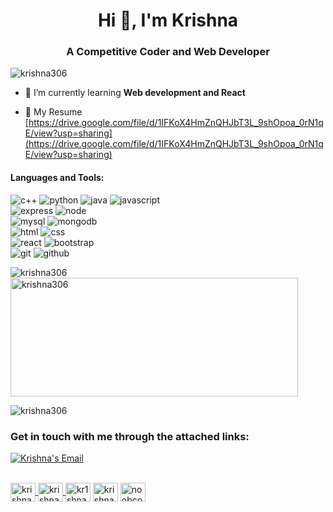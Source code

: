 <h1 align="center">Hi 👋, I'm Krishna </h1>
<h3 align="center">A Competitive Coder and Web Developer</h3>

<p align="left"> <img src="https://komarev.com/ghpvc/?username=krishna306&label=Profile%20views&color=0e75b6&style=flat" alt="krishna306" /> </p>

- 🌱 I’m currently learning **Web development and React**

- 📄 My Resume [https://drive.google.com/file/d/1IFKoX4HmZnQHJbT3L_9shOpoa_0rN1qE/view?usp=sharing](https://drive.google.com/file/d/1IFKoX4HmZnQHJbT3L_9shOpoa_0rN1qE/view?usp=sharing) 

#### Languages and Tools:
![c++](https://img.shields.io/badge/C%2B%2B-00599C?style=for-the-badge&logo=c%2B%2B&logoColor=white)
![python](https://img.shields.io/badge/python%20-%2314354C.svg?&style=for-the-badge&logo=python&logoColor=white)
![java](https://img.shields.io/badge/Java-ED8B00?style=for-the-badge&logo=java&logoColor=white)
![javascript](https://img.shields.io/badge/javascript-F7DF1E.svg?&style=for-the-badge&logo=javascript&logoColor=white)
<br>
![express](https://img.shields.io/badge/express.js%20-%23404d59.svg?&style=for-the-badge)
![node](https://img.shields.io/badge/node.js%20-%2343853D.svg?&style=for-the-badge&logo=node.js&logoColor=white)
<br>
![mysql](https://img.shields.io/badge/mysql-4479A1.svg?&style=for-the-badge&logo=mysql&logoColor=white)
![mongodb](https://img.shields.io/badge/MongoDB-%234ea94b.svg?&style=for-the-badge&logo=mongodb&logoColor=white)
<br>
![html](https://img.shields.io/badge/html5%20-%23E34F26.svg?&style=for-the-badge&logo=html5&logoColor=white)
![css](https://img.shields.io/badge/css3%20-%231572B6.svg?&style=for-the-badge&logo=css3&logoColor=white)
<br>
![react](https://img.shields.io/badge/react%20-%2320232a.svg?&style=for-the-badge&logo=react&logoColor=%2361DAFB)
![bootstrap](https://img.shields.io/badge/bootstrap%20-%23563D7C.svg?&style=for-the-badge&logo=bootstrap&logoColor=white)
<br>
![git](https://img.shields.io/badge/git%20-%23F05033.svg?&style=for-the-badge&logo=git&logoColor=white) 
![github](https://img.shields.io/badge/GitHub-100000?style=for-the-badge&logo=github&logoColor=white)

<p>
  <img align="left" src="https://github-readme-stats.vercel.app/api/top-langs?username=krishna306&show_icons=true&locale=en&layout=compact" alt="krishna306" />
</p>

<p>&nbsp;
  <img align="center" width="460px" height="190px"  src="https://github-readme-stats.vercel.app/api?username=krishna306&show_icons=true&locale=en" alt="krishna306" />
</p>

<p>
  <img align="center" src="https://github-readme-streak-stats.herokuapp.com/?user=krishna306&" alt="krishna306" />
</p>
<h3 align="left">Get in touch with me through the attached links:</h3>
<div>
<a href="mailto:krishnakumarkeer5017@gmail.com">
  <img alt="Krishna's Email" src="https://img.shields.io/badge/-E--mail-1A4730?style=flat-square&logo=Gmail&logoColor=white" />
</a>
 </div>
 <br>
<p align="left">
<a href="https://linkedin.com/in/krishnakumar2701" target="blank">
    <img align="center" src="https://raw.githubusercontent.com/rahuldkjain/github-profile-readme-   generator/master/src/images/icons/Social/linked-in-alt.svg" alt="krishnakumar2701" height="30" width="40" />
 </a>
<a href="https://fb.com/krishna.kumar.196" target="blank">
    <img align="center"     src="https://raw.githubusercontent.com/rahuldkjain/github-profile-readme-generator/master/src/images/icons/Social/facebook.svg" alt="krishna.kumar.196" height="30" width="40" />
 </a>
<a href="https://instagram.com/kr1shna96" target="blank"><img align="center" src="https://raw.githubusercontent.com/rahuldkjain/github-profile-readme-generator/master/src/images/icons/Social/instagram.svg" alt="kr1shna96" height="30" width="40" /></a>
<a href="https://www.hackerrank.com/krishna9196" target="blank"><img align="center" src="https://raw.githubusercontent.com/rahuldkjain/github-profile-readme-generator/master/src/images/icons/Social/hackerrank.svg" alt="krishna9196" height="30" width="40" /></a>
<a href="https://codeforces.com/profile/noobcoder9196" target="blank"><img align="center" src="https://raw.githubusercontent.com/rahuldkjain/github-profile-readme-generator/master/src/images/icons/Social/codeforces.svg" alt="noobcoder9196" height="30" width="40" /></a>
</p>
